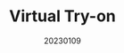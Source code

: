 ---
title: "Virtual Try-on"
team: "Pratyush Balaram | Shubham | Koyyana Sai Krishna | Sudhanshu Ranjan"
tags: AR Mobile Unity

video_provider: "youtube"
video_id:

header:
    teaser: /assets/img/projects/2023/course_project_9.jpg

overview: In the fast-evolving world of fashion and beauty, the AR Virtual Try-On App emerges as a groundbreaking solution, revolutionising the way consumers shop for clothing, accessories, and cosmetics. This innovation harnesses the power of Augmented Reality (AR) technology to create a seamless and immersive virtual shopping experience.


project-link:

active: "yes"
type: "course"
year: "2023"
date: 20230109

---